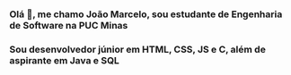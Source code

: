### Olá 👋, me chamo João Marcelo,  sou estudante de Engenharia de Software na PUC Minas
### Sou desenvolvedor júnior em HTML, CSS, JS e C, além de aspirante em Java e SQL


<!--
**joaomarcelocpa/joaomarcelocpa** is a ✨ _special_ ✨ repository because its `README.md` (this file) appears on your GitHub profile.

Here are some ideas to get you started:

- 🔭 I’m currently working on ...
- 🌱 I’m currently learning ...
- 👯 I’m looking to collaborate on ...
- 🤔 I’m looking for help with ...
- 💬 Ask me about ...
- 📫 How to reach me: ...
- 😄 Pronouns: ...
- ⚡ Fun fact: ...
-->
